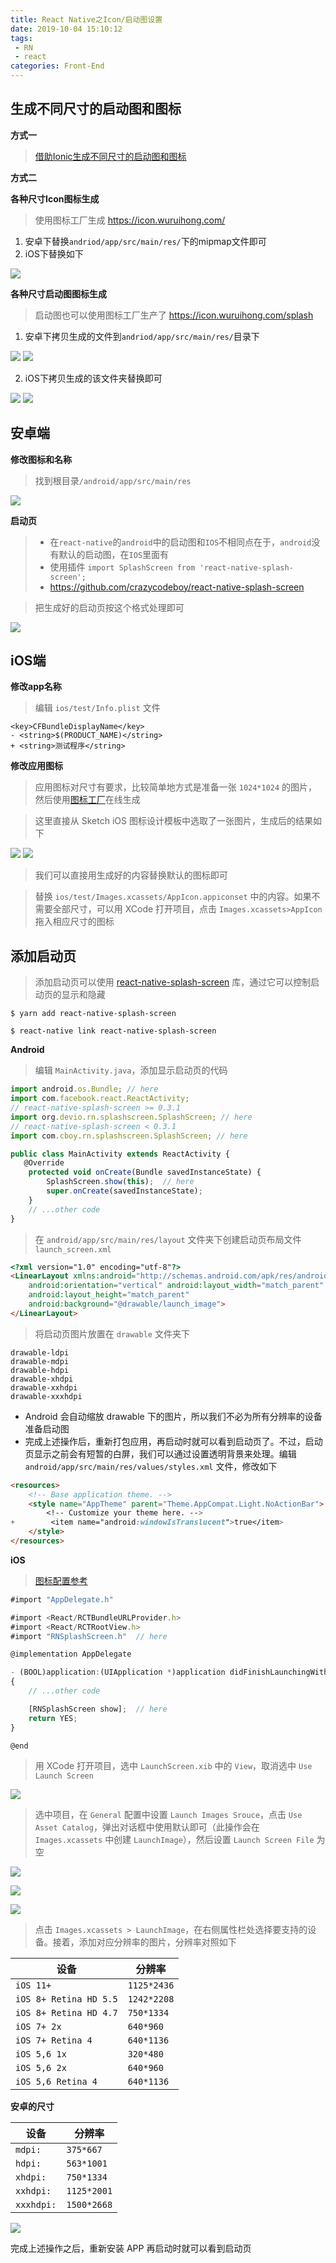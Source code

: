 ```yaml
---
title: React Native之Icon/启动图设置
date: 2019-10-04 15:10:12
tags: 
 - RN
 - react
categories: Front-End
---
```



## 生成不同尺寸的启动图和图标

**方式一**

> [借助Ionic生成不同尺寸的启动图和图标](http://blog.poetries.top/2019/01/10/ionic3-summary/#12-1-%E5%9B%BE%E6%A0%87%E7%94%9F%E6%88%90)

**方式二**

**各种尺寸Icon图标生成**

> 使用图标工厂生成 https://icon.wuruihong.com/

1. 安卓下替换`andriod/app/src/main/res/`下的mipmap文件即可
2. iOS下替换如下

![](https://poetries1.gitee.io/img-repo/2019/10/750.png)

**各种尺寸启动图图标生成**

> 启动图也可以使用图标工厂生产了 https://icon.wuruihong.com/splash

1. 安卓下拷贝生成的文件到`andriod/app/src/main/res/`目录下

![](https://poetries1.gitee.io/img-repo/2019/10/751.png)
![](https://poetries1.gitee.io/img-repo/2019/10/750.png)

2. iOS下拷贝生成的该文件夹替换即可

![](https://poetries1.gitee.io/img-repo/2019/10/752.png)
![](https://poetries1.gitee.io/img-repo/2019/10/753.png)

## 安卓端

**修改图标和名称**

> 找到根目录`/android/app/src/main/res`

![](https://poetries1.gitee.io/img-repo/2019/10/540.png)

**启动页**

> - 在`react-native`的`android`中的启动图和`IOS`不相同点在于，`android`没有默认的启动图，在`IOS`里面有
> - 使用插件 `import SplashScreen from 'react-native-splash-screen';`
> - https://github.com/crazycodeboy/react-native-splash-screen

> 把生成好的启动页按这个格式处理即可

![](https://poetries1.gitee.io/img-repo/2019/10/541.png)


## iOS端

**修改app名称**

> 编辑 `ios/test/Info.plist` 文件

```
<key>CFBundleDisplayName</key>
- <string>$(PRODUCT_NAME)</string>
+ <string>测试程序</string>
```

**修改应用图标**

> 应用图标对尺寸有要求，比较简单地方式是准备一张 `1024*1024` 的图片，然后使用[图标工厂](https://icon.wuruihong.com/)在线生成 

> 这里直接从 Sketch iOS 图标设计模板中选取了一张图片，生成后的结果如下

![](https://poetries1.gitee.io/img-repo/2019/10/744.png)
![](https://poetries1.gitee.io/img-repo/2019/10/745.png)

> 我们可以直接用生成好的内容替换默认的图标即可

> 替换 `ios/test/Images.xcassets/AppIcon.appiconset` 中的内容。如果不需要全部尺寸，可以用 XCode 打开项目，点击 `Images.xcassets>AppIcon` 拖入相应尺寸的图标

## 添加启动页

> 添加启动页可以使用 [react-native-splash-screen](https://github.com/crazycodeboy/react-native-splash-screen) 库，通过它可以控制启动页的显示和隐藏

```
$ yarn add react-native-splash-screen

$ react-native link react-native-splash-screen
```

**Android**

> 编辑 `MainActivity.java`，添加显示启动页的代码

```js
import android.os.Bundle; // here
import com.facebook.react.ReactActivity;
// react-native-splash-screen >= 0.3.1
import org.devio.rn.splashscreen.SplashScreen; // here
// react-native-splash-screen < 0.3.1
import com.cboy.rn.splashscreen.SplashScreen; // here

public class MainActivity extends ReactActivity {
   @Override
    protected void onCreate(Bundle savedInstanceState) {
        SplashScreen.show(this);  // here
        super.onCreate(savedInstanceState);
    }
    // ...other code
}
```

> 在 `android/app/src/main/res/layout` 文件夹下创建启动页布局文件 `launch_screen.xml`

```html
<?xml version="1.0" encoding="utf-8"?>
<LinearLayout xmlns:android="http://schemas.android.com/apk/res/android"
    android:orientation="vertical" android:layout_width="match_parent"
    android:layout_height="match_parent"
    android:background="@drawable/launch_image">
</LinearLayout>
```

> 将启动页图片放置在 `drawable` 文件夹下

```
drawable-ldpi
drawable-mdpi
drawable-hdpi
drawable-xhdpi
drawable-xxhdpi
drawable-xxxhdpi
```

- Android 会自动缩放 drawable 下的图片，所以我们不必为所有分辨率的设备准备启动图
- 完成上述操作后，重新打包应用，再启动时就可以看到启动页了。不过，启动页显示之前会有短暂的白屏，我们可以通过设置透明背景来处理。编辑 `android/app/src/main/res/values/styles.xml` 文件，修改如下

```html
<resources>
    <!-- Base application theme. -->
    <style name="AppTheme" parent="Theme.AppCompat.Light.NoActionBar">
        <!-- Customize your theme here. -->
+        <item name="android:windowIsTranslucent">true</item>
    </style>
</resources>
```

**iOS**

> [图标配置参考](https://github.com/phodal/growth/tree/master/ios/growth/Images.xcassets/AppIcon.appiconset)

```js
#import "AppDelegate.h"

#import <React/RCTBundleURLProvider.h>
#import <React/RCTRootView.h>
#import "RNSplashScreen.h"  // here

@implementation AppDelegate

- (BOOL)application:(UIApplication *)application didFinishLaunchingWithOptions:(NSDictionary *)launchOptions
{
    // ...other code

    [RNSplashScreen show];  // here
    return YES;
}

@end
```

> 用 XCode 打开项目，选中 `LaunchScreen.xib` 中的 `View`，取消选中 `Use Launch Screen`

![](https://poetries1.gitee.io/img-repo/2019/10/746.webp)

> 选中项目，在 `General` 配置中设置 `Launch Images Srouce`，点击 `Use Asset Catalog`，弹出对话框中使用默认即可（此操作会在 `Images.xcassets` 中创建 `LaunchImage`），然后设置 `Launch Screen File` 为空

![](https://poetries1.gitee.io/img-repo/2019/10/747.webp)

![](https://poetries1.gitee.io/img-repo/2019/10/754.png)

![](https://poetries1.gitee.io/img-repo/2019/10/755.png)

> 点击 `Images.xcassets > LaunchImage`，在右侧属性栏处选择要支持的设备。接着，添加对应分辨率的图片，分辨率对照如下


|设备	|分辨率|
|---|---|
|`iOS 11+	`| `1125*2436`|
|`iOS 8+ Retina HD 5.5`| 	`1242*2208`|
|`iOS 8+ Retina HD 4.7`| 	`750*1334`|
|`iOS 7+ 2x	`| `640*960`|
|`iOS 7+ Retina 4`| 	`640*1136`|
|`iOS 5,6 1x`| 	`320*480`|
|`iOS 5,6 2x`| 	`640*960`|
|`iOS 5,6 Retina 4`| 	`640*1136`|

**安卓的尺寸**

|设备	|分辨率|
|---|---|
|`mdpi:`|`375*667`|
|`hdpi:`|`563*1001`|
|`xhdpi:`|`750*1334`|
|`xxhdpi:`|`1125*2001`|
|`xxxhdpi:`|`1500*2668`|

![](https://poetries1.gitee.io/img-repo/2019/10/748.webp)

完成上述操作之后，重新安装 APP 再启动时就可以看到启动页
